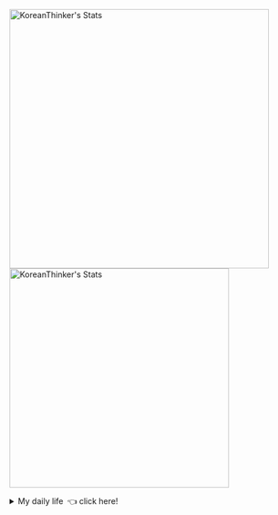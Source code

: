 <p  >
  <a target="_blank" href="https://github-readme-stats.vercel.app/api/wakatime?username=KoreanThinker&layout=compact&theme=dark&hide_border=true&langs_count=32" >
    <img width="455px"  src="https://github-readme-stats.vercel.app/api/wakatime?username=KoreanThinker&layout=compact&theme=dark&hide_border=true&langs_count=6" alt="KoreanThinker's Stats" /> 
  </a>
    <img width="385px" src="https://github-readme-stats.vercel.app/api?username=KoreanThinker&theme=dark&hide_border=true&count_private=true" alt="KoreanThinker's Stats" />
</p>
<details>
<summary>My daily life 👈 click here!</summary>
 
    
<!--START_SECTION:waka-->
**I'm a Night 🦉** 

```text
🌞 Morning    17 commits     ░░░░░░░░░░░░░░░░░░░░░░░░░   1.61% 
🌆 Daytime    336 commits    ████████░░░░░░░░░░░░░░░░░   31.76% 
🌃 Evening    609 commits    ██████████████░░░░░░░░░░░   57.56% 
🌙 Night      96 commits     ██░░░░░░░░░░░░░░░░░░░░░░░   9.07%

```
📅 **I'm Most Productive on Wednesday** 

```text
Monday       170 commits    ████░░░░░░░░░░░░░░░░░░░░░   16.07% 
Tuesday      167 commits    ████░░░░░░░░░░░░░░░░░░░░░   15.78% 
Wednesday    178 commits    ████░░░░░░░░░░░░░░░░░░░░░   16.82% 
Thursday     165 commits    ████░░░░░░░░░░░░░░░░░░░░░   15.6% 
Friday       151 commits    ███░░░░░░░░░░░░░░░░░░░░░░   14.27% 
Saturday     128 commits    ███░░░░░░░░░░░░░░░░░░░░░░   12.1% 
Sunday       99 commits     ██░░░░░░░░░░░░░░░░░░░░░░░   9.36%

```


📊 **This Week I Spent My Time On** 

```text
⌚︎ Time Zone: Asia/Seoul

🐱‍💻 Projects: 
gilberto                 22 hrs 43 mins      █████████████░░░░░░░░░░░░   53.22% 
pires                    12 hrs 6 mins       ███████░░░░░░░░░░░░░░░░░░   28.35% 
front                    5 hrs 17 mins       ███░░░░░░░░░░░░░░░░░░░░░░   12.4% 
backend_templete         1 hr 2 mins         ░░░░░░░░░░░░░░░░░░░░░░░░░   2.44% 
recycle-helper           1 hr 1 min          ░░░░░░░░░░░░░░░░░░░░░░░░░   2.39%

```


 Last Updated on 01/10/2021
<!--END_SECTION:waka-->
</details>
